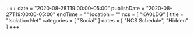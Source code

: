 +++
date = "2020-08-28T19:00:00-05:00"
publishDate = "2020-08-27T19:00:00-05:00"
endTime = ""
location = ""
ncs = [ "KA0LDG" ]
title = "Isolation Net"
categories = [ "Social" ]
dates = [ "NCS Schedule", "Hidden" ]
+++
